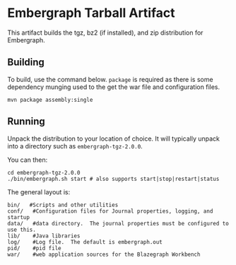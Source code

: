 # Embergraph Tarball Artifact #
This artifact builds the tgz, bz2 (if installed), and zip distribution for Embergraph.

## Building ##

To build, use the command below.  `package` is required as there is some dependency munging used to the get the war file and configuration files.

```
mvn package assembly:single
```

## Running ##
Unpack the distribution to your location of choice.  It will typically unpack into a directory such as `embergraph-tgz-2.0.0`.

You can then:

```
cd embergraph-tgz-2.0.0
./bin/embergraph.sh start # also supports start|stop|restart|status
```

The general layout is:

```
bin/   #Scripts and other utilities
conf/   #Configuration files for Journal properties, logging, and startup
data/   #data directory.  The journal properties must be configured to use this.
lib/    #Java libraries
log/    #Log file.  The default is embergraph.out
pid/    #pid file
war/    #web application sources for the Blazegraph Workbench
```
